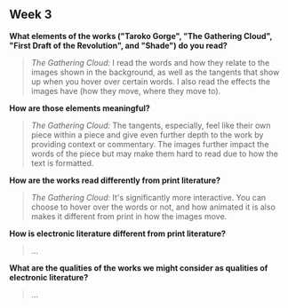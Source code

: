 ## Week 3
**What elements of the works ("Taroko Gorge", "The Gathering Cloud", "First Draft of the Revolution", and "Shade") do you read?**
> _The Gathering Cloud:_ I read the words and how they relate to the images shown in the background, as well as the tangents that show up when you hover over certain words. I also read the effects the images have (how they move, where they move to).

**How are those elements meaningful?**
> _The Gathering Cloud:_ The tangents, especially, feel like their own piece within a piece and give even further depth to the work by providing context or commentary. The images further impact the words of the piece but may make them hard to read due to how the text is formatted.

**How are the works read differently from print literature?**
> _The Gathering Cloud:_ It's significantly more interactive. You can choose to hover over the words or not, and how animated it is also makes it different from print in how the images move.

**How is electronic literature different from print literature?**
> ...

**What are the qualities of the works we might consider as qualities of electronic literature?**
> ...
